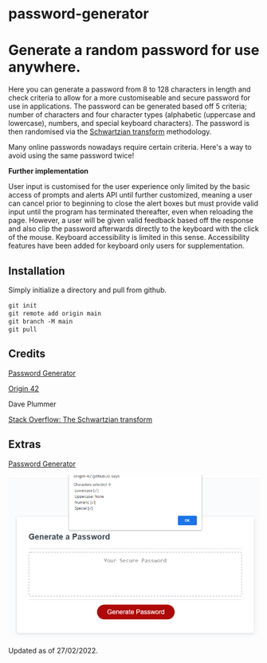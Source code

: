 # password-generator
# Generate a random password for use anywhere.

Here you can generate a password from 8 to 128 characters in length and check criteria to allow for a more customiseable and secure password for use in applications. The password can be generated based off 5 criteria; number of characters and four character types (alphabetic (uppercase and lowercase), numbers, and special keyboard characters). The password is then randomised via the [Schwartzian transform](https://en.wikipedia.org/wiki/Schwartzian_transform) methodology. 

Many online passwords nowadays require certain criteria. Here's a way to avoid using the same password twice!

__Further implementation__

User input is customised for the user experience only limited by the basic access of prompts and alerts API until further customized, meaning a user can cancel prior to beginning to close the alert boxes but must provide valid input until the program has terminated thereafter, even when reloading the page. However, a user will be given valid feedback based off the response and also clip the password afterwards directly to the keyboard with the click of the mouse.
Keyboard accessibility is limited in this sense. Accessibility features have been added for keyboard only users for supplementation. 

## Installation
Simply initialize a directory and pull from github. 
```
git init
git remote add origin main
git branch -M main
git pull
```

## Credits
[Password Generator](https://origin-42.github.io/password-generator/)

[Origin 42](https://github.com/origin-42)

Dave Plummer

[Stack Overflow: The Schwartzian transform](https://stackoverflow.com/questions/2450954/how-to-randomize-shuffle-a-javascript-array)

## Extras

[Password Generator](https://origin-42.github.io/password-generator/)

![snippet](./assets/images/Password%20generator.png)

Updated as of 27/02/2022.
